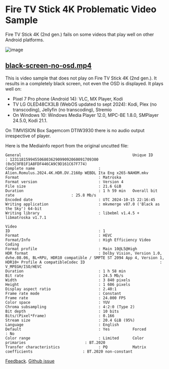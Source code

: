 # Fire TV Stick 4K Problematic Video Sample
Fire TV Stick 4K (2nd gen.) fails on some videos that play well on other Android platforms.

![image](https://github.com/user-attachments/assets/792af13e-5c01-4c28-836d-48ed154abb1a)

## [black-screen-no-osd.mp4](https://github.com/colemar/fire-tv-stick-4k-problematic-video-samples/raw/refs/heads/main/video/black-screen-no-osd.mp4)
This is video sample that does not play on Fire TV Stick 4K (2nd gen.).
It results in a completely black screen, not even the OSD is displayed.
It plays well on:
- Pixel 7 Pro phone (Android 14): VLC, MX Player, Kodi
- TV LG OLED48CX3LB (WebOS updated to sept 2024): Kodi, Plex (no transcoding), Jellyfin (no transcoding), Stremio
- On Windows 10: Windows Media Player 12.0, MPC-BE 1.8.0, SMPlayer 24.5.0, Kodi 21.1.

On TIMVISION Box Sagemcom DTIW3930 there is no audio output irrespective of player.

Here is the Mediainfo report from the original uncutted file:
```
General                                                 Unique ID                                : 123118159945506803629099092060091709300 (0x5C9FB1F1A8FDF446CA9C9D161C67F774)
Complete name                            : Alien.Romulus.2024.4K.HDR.DV.2160p WEBDL Ita Eng x265-NAHOM.mkv
Format                                   : Matroska
Format version                           : Version 4
File size                                : 21.6 GiB
Duration                                 : 1 h 59 min   Overall bit rate                         : 25.8 Mb/s
Encoded date                             : UTC 2024-10-15 22:16:45                                              Writing application                      : mkvmerge v87.0 ('Black as the Sky') 64-bit
Writing library                          : libebml v1.4.5 + libmatroska v1.7.1

Video
ID                                       : 1
Format                                   : HEVC
Format/Info                              : High Efficiency Video Coding
Format profile                           : Main 10@L5@High
HDR format                               : Dolby Vision, Version 1.0, dvhe.08.06, BL+RPU, HDR10 compatible / SMPTE ST 2094 App 4, Version 1, HDR10+ Profile A compatibleCodec ID                                 : V_MPEGH/ISO/HEVC
Duration                                 : 1 h 58 min
Bit rate                                 : 24.5 Mb/s
Width                                    : 3 840 pixels
Height                                   : 1 606 pixels
Display aspect ratio                     : 2.40:1
Frame rate mode                          : Constant
Frame rate                               : 24.000 FPS
Color space                              : YUV
Chroma subsampling                       : 4:2:0 (Type 2)
Bit depth                                : 10 bits
Bits/(Pixel*Frame)                       : 0.166
Stream size                              : 20.4 GiB (95%)                                                       Language                                 : English
Default                                  : Yes          Forced                                   : No
Color range                              : Limited      Color primaries                          : BT.2020
Transfer characteristics                 : PQ           Matrix coefficients                      : BT.2020 non-constant
```
[Feedback](https://www.reddit.com/r/firetvstick/comments/1g7mv91/fire_tv_stick_4k_does_not_play_some_pretty_common/).
[Github issue](https://github.com/jellyfin/jellyfin-androidtv/issues/2630)
